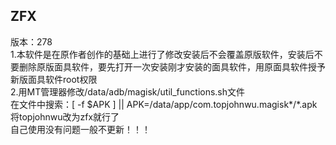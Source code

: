 ## ZFX
版本：278  
1.本软件是在原作者创作的基础上进行了修改安装后不会覆盖原版软件，安装后不要删除原版面具软件，要先打开一次安装刚才安装的面具软件，用原面具软件授予新版面具软件root权限  
2.用MT管理器修改/data/adb/magisk/util_functions.sh文件  
在文件中搜索：[ -f $APK ] || APK=/data/app/com.topjohnwu.magisk*/*.apk  
将topjohnwu改为zfx就行了  
自己使用没有问题一般不更新！！！
